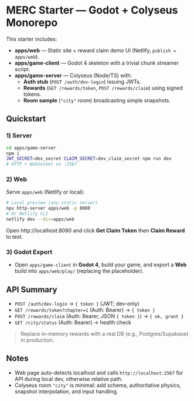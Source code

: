 # MERC Starter — Godot + Colyseus Monorepo

This starter includes:
- **apps/web** — Static site + reward claim demo UI (Netlify, `publish = apps/web`).
- **apps/game-client** — Godot 4 skeleton with a trivial chunk streamer script.
- **apps/game-server** — Colyseus (Node/TS) with:
  - **Auth stub** (`POST /auth/dev-login`) issuing JWTs.
  - **Rewards** (`GET /rewards/token`, `POST /rewards/claim`) using signed tokens.
  - **Room sample** (`"city"` room) broadcasting simple snapshots.

## Quickstart

### 1) Server
```bash
cd apps/game-server
npm i
JWT_SECRET=dev_secret CLAIM_SECRET=dev_claim_secret npm run dev
# HTTP + WebSocket on :2567
```

### 2) Web
Serve `apps/web` (Netlify or local):
```bash
# Local preview (any static server)
npx http-server apps/web -p 8080
# Or Netlify CLI
netlify dev --dir=apps/web
```

Open http://localhost:8080 and click **Get Claim Token** then **Claim Reward** to test.

### 3) Godot Export
- Open `apps/game-client` in **Godot 4**, build your game, and export a **Web** build into `apps/web/play/` (replacing the placeholder).

## API Summary

- `POST /auth/dev-login` → `{ token }` (JWT; dev-only)
- `GET /rewards/token?chapter=1` (Auth: Bearer) → `{ token }`
- `POST /rewards/claim` (Auth: Bearer, JSON `{ token }`) → `{ ok, grant }`
- `GET /city/status` (Auth: Bearer) → health check

> Replace in-memory rewards with a real DB (e.g., Postgres/Supabase) in production.

## Notes
- Web page auto-detects localhost and calls `http://localhost:2567` for API during local dev, otherwise relative path.
- Colyseus room `"city"` is minimal: add schema, authoritative physics, snapshot interpolation, and input handling.
